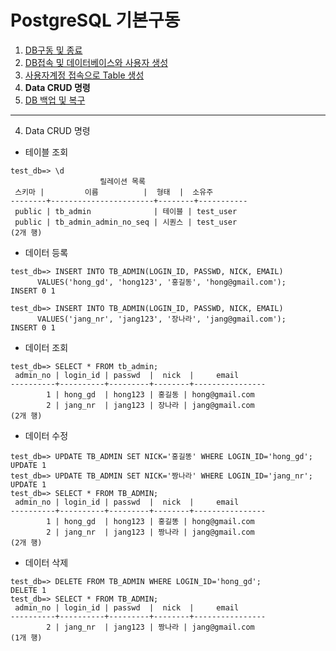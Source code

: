 # PostgreSQL 기본구동

1. [DB구동 및 종료                   ](./S1_DB구동.md) 
2. [DB접속 및 데이터베이스와 사용자 생성](./S2_사용자생성.md) 
3. [사용자계정 접속으로 Table 생성     ](./S3_테이블생성.md)
4. <b>Data CRUD 명령                 </b>                    
5. [DB 백업 및 복구                  ](./S5_백업및복구.md)
---

4. Data CRUD 명령
- 테이블 조회
```
test_db=> \d
                    릴레이션 목록
 스키마 |         이름          |  형태  |  소유주
--------+-----------------------+--------+-----------
 public | tb_admin              | 테이블 | test_user
 public | tb_admin_admin_no_seq | 시퀀스 | test_user
(2개 행)

```

- 데이터 등록
```
test_db=> INSERT INTO TB_ADMIN(LOGIN_ID, PASSWD, NICK, EMAIL)
      VALUES('hong_gd', 'hong123', '홍길동', 'hong@gmail.com');
INSERT 0 1

test_db=> INSERT INTO TB_ADMIN(LOGIN_ID, PASSWD, NICK, EMAIL)
      VALUES('jang_nr', 'jang123', '장나라', 'jang@gmail.com');
INSERT 0 1

```
- 데이터 조회
```
test_db=> SELECT * FROM tb_admin;
 admin_no | login_id | passwd  |  nick  |     email
----------+----------+---------+--------+----------------
        1 | hong_gd  | hong123 | 홍길동 | hong@gmail.com
        2 | jang_nr  | jang123 | 장나라 | jang@gmail.com
(2개 행)

```
- 데이터 수정
```
test_db=> UPDATE TB_ADMIN SET NICK='홍길똥' WHERE LOGIN_ID='hong_gd';
UPDATE 1
test_db=> UPDATE TB_ADMIN SET NICK='짱나라' WHERE LOGIN_ID='jang_nr';
UPDATE 1
test_db=> SELECT * FROM TB_ADMIN;
 admin_no | login_id | passwd  |  nick  |     email
----------+----------+---------+--------+----------------
        1 | hong_gd  | hong123 | 홍길똥 | hong@gmail.com
        2 | jang_nr  | jang123 | 짱나라 | jang@gmail.com
(2개 행)

```
- 데이터 삭제
```
test_db=> DELETE FROM TB_ADMIN WHERE LOGIN_ID='hong_gd';
DELETE 1
test_db=> SELECT * FROM TB_ADMIN;
 admin_no | login_id | passwd  |  nick  |     email
----------+----------+---------+--------+----------------
        2 | jang_nr  | jang123 | 짱나라 | jang@gmail.com
(1개 행)

```
